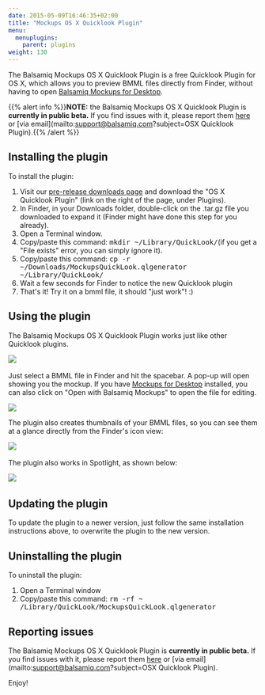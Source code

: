 ```yaml
---
date: 2015-05-09T16:46:35+02:00
title: "Mockups OS X Quicklook Plugin"
menu:
  menuplugins:
    parent: plugins
weight: 130
---
```


The Balsamiq Mockups OS X Quicklook Plugin is a free Quicklook Plugin for OS X, which allows you to preview BMML files directly from Finder, without having to open [Balsamiq Mockups for Desktop](http://balsamiq.com/products/mockups).

{{% alert info %}}**NOTE:** the Balsamiq Mockups OS X Quicklook Plugin is **currently in public beta.** If you find issues with it, please report them [here](https://community.balsamiq.com/balsamiq/topics/mockups_os_x_quicklook_plugin_ready_for_testing) or [via email](mailto:support@balsamiq.com?subject=OSX Quicklook Plugin).{{% /alert %}}

## Installing the plugin

To install the plugin:

1.  Visit our [pre-release downloads page](http://balsamiq.com/download/next) and download the "OS X Quicklook Plugin" (link on the right of the page, under Plugins).
2.  In Finder, in your Downloads folder, double-click on the .tar.gz file you downloaded to expand it (Finder might have done this step for you already).
3.  Open a Terminal window.
4.  Copy/paste this command: <tt>mkdir ~/Library/QuickLook/</tt>(if you get a "File exists" error, you can simply ignore it).
5.  Copy/paste this command: <tt>cp -r ~/Downloads/MockupsQuickLook.qlgenerator ~/Library/QuickLook/</tt>
6.  Wait a few seconds for Finder to notice the new Quicklook plugin
7.  That's it! Try it on a bmml file, it should "just work"! :)

## Using the plugin

The Balsamiq Mockups OS X Quicklook Plugin works just like other Quicklook plugins.

![](/customer/portal/attachments/310713)​

Just select a BMML file in Finder and hit the spacebar. A pop-up will open showing you the mockup. If you have [Mockups for Desktop](http://balsamiq.com/products/mockups) installed, you can also click on "Open with Balsamiq Mockups" to open the file for editing.

![](/customer/portal/attachments/310715)

The plugin also creates thumbnails of your BMML files, so you can see them at a glance directly from the Finder's icon view:

![](/customer/portal/attachments/310729)​

The plugin also works in Spotlight, as shown below:

![](/customer/portal/attachments/310716)​

## Updating the plugin

To update the plugin to a newer version, just follow the same installation instructions above, to overwrite the plugin to the new version.

## Uninstalling the plugin

To uninstall the plugin:

1.  Open a Terminal window
2.  Copy/paste this command: <tt>rm -rf ~​/Library/QuickLook/MockupsQuickLook.qlgenerator</tt>

## Reporting issues

The Balsamiq Mockups OS X Quicklook Plugin is **currently in public beta.** If you find issues with it, please report them [here](https://community.balsamiq.com/balsamiq/topics/mockups_os_x_quicklook_plugin_ready_for_testing) or [via email](mailto:support@balsamiq.com?subject=OSX Quicklook Plugin).

Enjoy!
